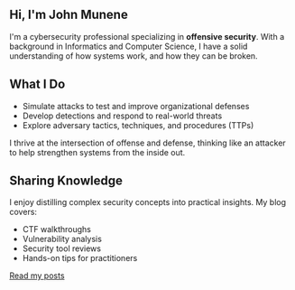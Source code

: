 ## Hi, I'm John Munene 
I'm a cybersecurity professional specializing in **offensive security**. With a background in Informatics and Computer Science, I have a solid understanding of how systems work, and how they can be broken.

## What I Do
- Simulate attacks to test and improve organizational defenses
- Develop detections and respond to real-world threats
- Explore adversary tactics, techniques, and procedures (TTPs)

I thrive at the intersection of offense and defense, thinking like an attacker to help strengthen systems from the inside out.

## Sharing Knowledge
I enjoy distilling complex security concepts into practical insights. My blog covers:
- CTF walkthroughs
- Vulnerability analysis
- Security tool reviews
- Hands-on tips for practitioners

[Read my posts](https://jnmunene.com)

